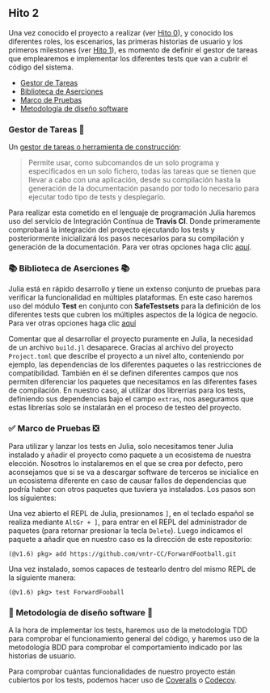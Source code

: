 ## Hito 2

Una vez conocido el proyecto a realizar (ver [Hito 0](./Hito-0.md)), y conocido los diferentes roles, los escenarios, las primeras historias de usuario y los primeros milestones (ver [Hito 1](./Hito-1.md)), es momento de definir el gestor de tareas que emplearemos e implementar los diferentes tests que van a cubrir el código del sistema.


* [Gestor de Tareas](#tareas)
* [Biblioteca de Aserciones](#aserciones)
* [Marco de Pruebas](#pruebas)
* [Metodología de diseño software](#metodologia)

<a name="tareas"></a>
### Gestor de Tareas 📓
Un [gestor de tareas o herramienta de construcción](https://jj.github.io/curso-tdd/temas/gestores-tareas.html):

> Permite usar, como subcomandos de un solo programa y especificados en un solo fichero, todas las tareas que se tienen que llevar a cabo con una aplicación, desde su compilación hasta la generación de la documentación pasando por todo lo necesario para ejecutar todo tipo de tests y desplegarlo.

Para realizar esta cometido en el lenguaje de programación Julia haremos uso del servicio de Integración Contínua de **Travis CI**. Donde primeramente comprobará la integración del proyecto ejecutando los tests y posteriormente inicializará los pasos necesarios para su compilación y generación de la documentación.
Para ver otras opciones haga clic [aquí](https://github.com/vntr-CC/Forward-Football/blob/main/Documentacion/extra/gestor-tareas.md).

<a name="aserciones"></a>
### 📚 Biblioteca de Aserciones 📚

Julia está en rápido desarrollo y tiene un extenso conjunto de pruebas para verificar la funcionalidad en múltiples plataformas. En este caso haremos uso del módulo **Test** en conjunto con **SafeTestsets** para la definición de los diferentes tests que cubren los múltiples aspectos de la lógica de negocio. Para ver otras opciones haga clic [aquí](https://github.com/vntr-CC/Forward-Football/blob/main/Documentacion/extra/biblioteca-aserciones.md)

Comentar que al desarrollar el proyecto puramente en Julia, la necesidad de un archivo `build.jl` desaparece. Gracias al archivo del proyecto `Project.toml` que describe el proyecto a un nivel alto, conteniendo por ejemplo, las dependencias de los diferentes paquetes o las restricciones de compatibilidad. También en él se definen diferentes campos que nos permiten diferenciar los paquetes que necesitamos en las diferentes fases de compilación. En nuestro caso, al utilizar dos librerrías para los tests, definiendo sus dependencias bajo el campo `extras`, nos aseguramos que estas librerías solo se instalarán en el proceso de testeo del proyecto.

<a name="pruebas"></a>
### ✅ Marco de Pruebas ❎
Para utilizar y lanzar los tests en Julia, solo necesitamos tener Julia instalado y añadir el proyecto como paquete a un ecosistema de nuestra elección. Nosotros lo instalaremos en el que se crea por defecto, pero aconsejamos que si se va a descargar software de terceros se inicialice en un ecosistema diferente en caso de causar fallos de dependencias que podría haber con otros paquetes que tuviera ya instalados. Los pasos son los siguientes:

Una vez abierto el REPL de Julia, presionamos `]`, en el teclado español se realiza mediante `AltGr + ]`, para entrar en el REPL del administrador de paquetes (para retornar presionar la tecla `Delete`). Luego indicamos el paquete a añadir que en nuestro caso es la dirección de este repositorio:

```julia-repl
(@v1.6) pkg> add https://github.com/vntr-CC/ForwardFootball.git
```
Una vez instalado, somos capaces de testearlo dentro del mismo REPL de la siguiente manera:
```julia-repl
(@v1.6) pkg> test ForwardFooball
```

<a name="metodologia"></a>
### 📝 Metodología de diseño software 📝

A la hora de implementar los tests, haremos uso de la metodología TDD para comprobar el funcionamiento general del código, y haremos uso de la metodología BDD para comprobar el comportamiento indicado por las historias de usuario.

Para comprobar cuántas funcionalidades de nuestro proyecto están cubiertos por los tests, podemos hacer uso de [Coveralls](https://coveralls.io/) o [Codecov](https://about.codecov.io/).
